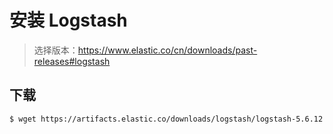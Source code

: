 # 安装 Logstash



> 选择版本：https://www.elastic.co/cn/downloads/past-releases#logstash



## 下载

```bash
$ wget https://artifacts.elastic.co/downloads/logstash/logstash-5.6.12.tar.gz


```


